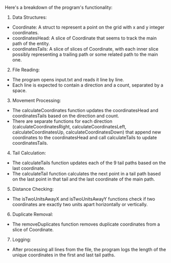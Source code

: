 Here's a breakdown of the program's functionality:

1. Data Structures:
- Coordinate: A struct to represent a point on the grid with x and y integer coordinates.
- coordinatesHead: A slice of Coordinate that seems to track the main path of the entity.
- coordinatesTails: A slice of slices of Coordinate, with each inner slice possibly representing a trailing path or some related path to the main one.

2. File Reading:
- The program opens input.txt and reads it line by line.
- Each line is expected to contain a direction and a count, separated by a space.

3. Movement Processing:
- The calculateCoordinates function updates the coordinatesHead and coordinatesTails based on the direction and count.
- There are separate functions for each direction (calculateCoordinatesRight, calculateCoordinatesLeft, calculateCoordinatesUp, calculateCoordinatesDown) that append new coordinates to the coordinatesHead and call calculateTails to update coordinatesTails.

4. Tail Calculation:
- The calculateTails function updates each of the 9 tail paths based on the last coordinate.
- The calculateTail function calculates the next point in a tail path based on the last point in that tail and the last coordinate of the main path.

5. Distance Checking:
- The isTwoUnitsAwayX and isTwoUnitsAwayY functions check if two coordinates are exactly two units apart horizontally or vertically.

6. Duplicate Removal:
- The removeDuplicates function removes duplicate coordinates from a slice of Coordinate.

7. Logging:
- After processing all lines from the file, the program logs the length of the unique coordinates in the first and last tail paths.